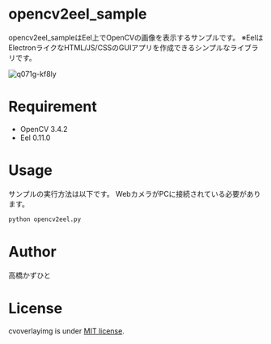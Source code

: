 # opencv2eel_sample
opencv2eel_sampleはEel上でOpenCVの画像を表示するサンプルです。
※EelはElectronライクなHTML/JS/CSSのGUIアプリを作成できるシンプルなライブラリです。

![q071g-kf8ly](https://user-images.githubusercontent.com/37477845/74750740-8d347080-52af-11ea-9e70-08efdbd88df2.gif)

# Requirement
 
* OpenCV 3.4.2
* Eel 0.11.0
 
# Usage
 
サンプルの実行方法は以下です。
WebカメラがPCに接続されている必要があります。
 
```bash
python opencv2eel.py
```

# Author
高橋かずひと
 
# License 
cvoverlayimg is under [MIT license](https://en.wikipedia.org/wiki/MIT_License).


